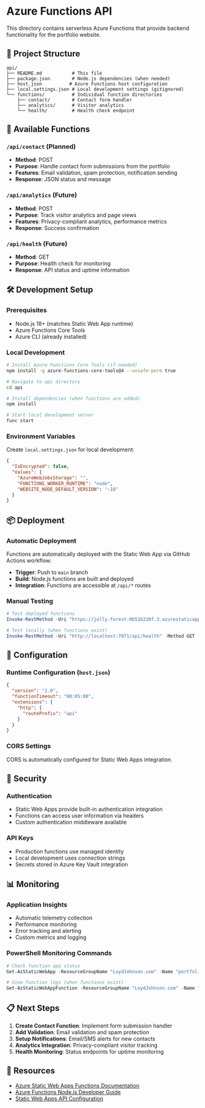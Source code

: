 # Azure Functions API

This directory contains serverless Azure Functions that provide backend functionality for the portfolio website.

## 📁 Project Structure

```
api/
├── README.md           # This file
├── package.json        # Node.js dependencies (when needed)
├── host.json          # Azure Functions host configuration
├── local.settings.json # Local development settings (gitignored)
└── functions/          # Individual function directories
    ├── contact/        # Contact form handler
    ├── analytics/      # Visitor analytics
    └── health/         # Health check endpoint
```

## 🚀 Available Functions

### `/api/contact` (Planned)
- **Method**: POST
- **Purpose**: Handle contact form submissions from the portfolio
- **Features**: Email validation, spam protection, notification sending
- **Response**: JSON status and message

### `/api/analytics` (Future)
- **Method**: POST
- **Purpose**: Track visitor analytics and page views
- **Features**: Privacy-compliant analytics, performance metrics
- **Response**: Success confirmation

### `/api/health` (Future)
- **Method**: GET
- **Purpose**: Health check for monitoring
- **Response**: API status and uptime information

## 🛠️ Development Setup

### Prerequisites
- Node.js 18+ (matches Static Web App runtime)
- Azure Functions Core Tools
- Azure CLI (already installed)

### Local Development
```bash
# Install Azure Functions Core Tools (if needed)
npm install -g azure-functions-core-tools@4 --unsafe-perm true

# Navigate to api directory
cd api

# Install dependencies (when functions are added)
npm install

# Start local development server
func start
```

### Environment Variables
Create `local.settings.json` for local development:
```json
{
  "IsEncrypted": false,
  "Values": {
    "AzureWebJobsStorage": "",
    "FUNCTIONS_WORKER_RUNTIME": "node",
    "WEBSITE_NODE_DEFAULT_VERSION": "~18"
  }
}
```

## 📦 Deployment

### Automatic Deployment
Functions are automatically deployed with the Static Web App via GitHub Actions workflow:
- **Trigger**: Push to `main` branch
- **Build**: Node.js functions are built and deployed
- **Integration**: Functions are accessible at `/api/*` routes

### Manual Testing
```powershell
# Test deployed functions
Invoke-RestMethod -Uri "https://jolly-forest-0b51b220f.3.azurestaticapps.net/api/health" -Method GET

# Test locally (when functions exist)
Invoke-RestMethod -Uri "http://localhost:7071/api/health" -Method GET
```

## 🔧 Configuration

### Runtime Configuration (`host.json`)
```json
{
  "version": "2.0",
  "functionTimeout": "00:05:00",
  "extensions": {
    "http": {
      "routePrefix": "api"
    }
  }
}
```

### CORS Settings
CORS is automatically configured for Static Web Apps integration.

## 🔐 Security

### Authentication
- Static Web Apps provide built-in authentication integration
- Functions can access user information via headers
- Custom authentication middleware available

### API Keys
- Production functions use managed identity
- Local development uses connection strings
- Secrets stored in Azure Key Vault integration

## 📊 Monitoring

### Application Insights
- Automatic telemetry collection
- Performance monitoring
- Error tracking and alerting
- Custom metrics and logging

### PowerShell Monitoring Commands
```powershell
# Check function app status
Get-AzStaticWebApp -ResourceGroupName "LoydJohnson.com" -Name "portfolio-site"

# View function logs (when functions exist)
Get-AzStaticWebAppFunction -ResourceGroupName "LoydJohnson.com" -Name "portfolio-site"
```

## 📋 Next Steps

1. **Create Contact Function**: Implement form submission handler
2. **Add Validation**: Email validation and spam protection
3. **Setup Notifications**: Email/SMS alerts for new contacts
4. **Analytics Integration**: Privacy-compliant visitor tracking
5. **Health Monitoring**: Status endpoints for uptime monitoring

## 🔗 Resources

- [Azure Static Web Apps Functions Documentation](https://docs.microsoft.com/en-us/azure/static-web-apps/apis)
- [Azure Functions Node.js Developer Guide](https://docs.microsoft.com/en-us/azure/azure-functions/functions-reference-node)
- [Static Web Apps API Configuration](https://docs.microsoft.com/en-us/azure/static-web-apps/configuration)